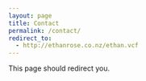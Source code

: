 ```yaml
---
layout: page
title: Contact
permalink: /contact/
redirect_to:
  - http://ethanrose.co.nz/ethan.vcf
---
```


This page should redirect you.
